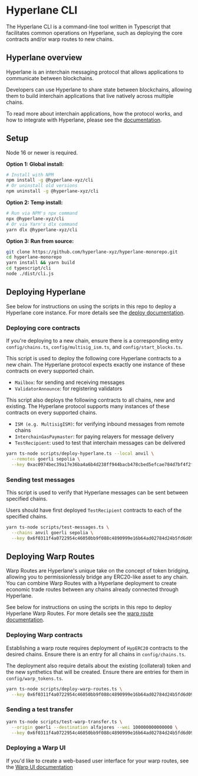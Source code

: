 # Hyperlane CLI

The Hyperlane CLI is a command-line tool written in Typescript that facilitates common operations on Hyperlane, such as deploying the core contracts and/or warp routes to new chains.

## Hyperlane overview

Hyperlane is an interchain messaging protocol that allows applications to communicate between blockchains.

Developers can use Hyperlane to share state between blockchains, allowing them to build interchain applications that live natively across multiple chains.

To read more about interchain applications, how the protocol works, and how to integrate with Hyperlane, please see the [documentation](https://docs.hyperlane.xyz).

## Setup

Node 16 or newer is required.

**Option 1: Global install:**

```bash
# Install with NPM
npm install -g @hyperlane-xyz/cli
# Or uninstall old versions
npm uninstall -g @hyperlane-xyz/cli
```

**Option 2: Temp install:**

```bash
# Run via NPM's npx command
npx @hyperlane-xyz/cli
# Or via Yarn's dlx command
yarn dlx @hyperlane-xyz/cli
```

**Option 3: Run from source:**

```bash
git clone https://github.com/hyperlane-xyz/hyperlane-monorepo.git
cd hyperlane-monorepo
yarn install && yarn build
cd typescript/cli
node ./dist/cli.js
```

## Deploying Hyperlane

See below for instructions on using the scripts in this repo to deploy a Hyperlane core instance. For more details see the [deploy documentation](https://docs.hyperlane.xyz/docs/deploy/deploy-hyperlane).

### Deploying core contracts

If you're deploying to a new chain, ensure there is a corresponding entry `config/chains.ts`, `config/multisig_ism.ts`, and `config/start_blocks.ts`.

This script is used to deploy the following core Hyperlane contracts to a new chain. The Hyperlane protocol expects exactly one instance of these contracts on every supported chain.

- `Mailbox`: for sending and receiving messages
- `ValidatorAnnounce`: for registering validators

This script also deploys the following contracts to all chains, new and existing. The Hyperlane protocol supports many instances of these contracts on every supported chains.

- `ISM (e.g. MultisigISM)`: for verifying inbound messages from remote chains
- `InterchainGasPaymaster`: for paying relayers for message delivery
- `TestRecipient`: used to test that interchain messages can be delivered

```bash
yarn ts-node scripts/deploy-hyperlane.ts --local anvil \
  --remotes goerli sepolia \
  --key 0xac0974bec39a17e36ba4a6b4d238ff944bacb478cbed5efcae784d7bf4f2ff80
```

### Sending test messages

This script is used to verify that Hyperlane messages can be sent between specified chains.

Users should have first deployed `TestRecipient` contracts to each of the specified chains.

```sh
yarn ts-node scripts/test-messages.ts \
  --chains anvil goerli sepolia \
  --key 0x6f0311f4a0722954c46050bb9f088c4890999e16b64ad02784d24b5fd6d09061
```

## Deploying Warp Routes

Warp Routes are Hyperlane's unique take on the concept of token bridging, allowing you to permissionlessly bridge any ERC20-like asset to any chain. You can combine Warp Routes with a Hyperlane deployment to create economic trade routes between any chains already connected through Hyperlane.

See below for instructions on using the scripts in this repo to deploy Hyperlane Warp Routes. For more details see the [warp route documentation](https://docs.hyperlane.xyz/docs/deploy/deploy-warp-route).

### Deploying Warp contracts

Establishing a warp route requires deployment of `HypERC20` contracts to the desired chains. Ensure there is an entry for all chains in `config/chains.ts`.

The deployment also require details about the existing (collateral) token and the new synthetics that will be created. Ensure there are entries for them in `config/warp_tokens.ts`.

```sh
yarn ts-node scripts/deploy-warp-routes.ts \
  --key 0x6f0311f4a0722954c46050bb9f088c4890999e16b64ad02784d24b5fd6d09061
```

### Sending a test transfer

```sh
yarn ts-node scripts/test-warp-transfer.ts \
  --origin goerli --destination alfajores --wei 100000000000000 \
  --key 0x6f0311f4a0722954c46050bb9f088c4890999e16b64ad02784d24b5fd6d09061
```

### Deploying a Warp UI

If you'd like to create a web-based user interface for your warp routes, see the [Warp UI documentation](https://docs.hyperlane.xyz/docs/deploy/deploy-warp-route/deploy-the-ui-for-your-warp-route)
